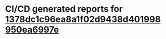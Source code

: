 # CI/CD generated reports for [1378dc1c96ea8a1f02d9438d401998950ea6997e](https://github.com/hydephp/develop/commit/1378dc1c96ea8a1f02d9438d401998950ea6997e)
